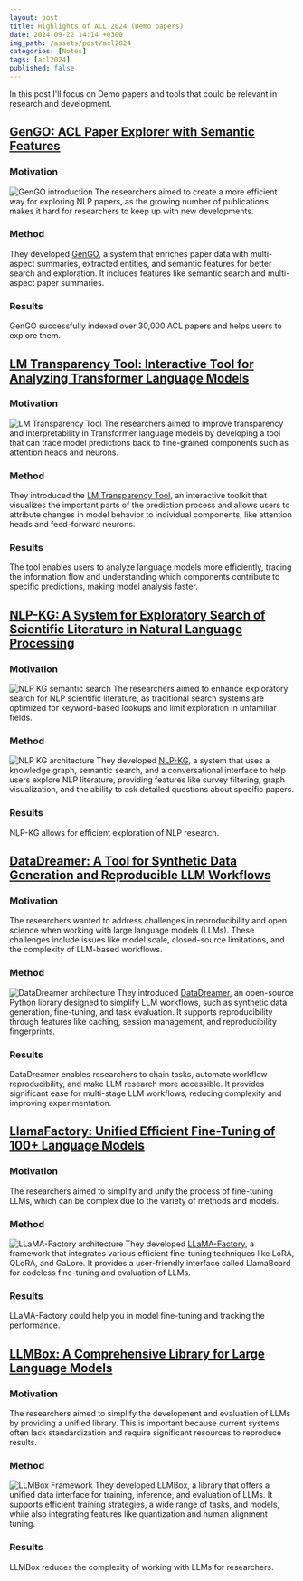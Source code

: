 ```yaml
---
layout: post
title: Highlights of ACL 2024 (Demo papers)
date: 2024-09-22 14:14 +0300
img_path: /assets/post/acl2024
categories: [Notes]
tags: [acl2024]
published: false
---
```


In this post I'll focus on Demo papers and tools that could be relevant in research and development.

## [GenGO: ACL Paper Explorer with Semantic Features](https://aclanthology.org/2024.acl-demos.12/)
### Motivation
![GenGO introduction](gengo-intro.png)
The researchers aimed to create a more efficient way for exploring NLP papers, as the growing number of publications makes it hard for researchers to keep up with new developments.

### Method
They developed [GenGO](https://gengo.sotaro.io), a system that enriches paper data with multi-aspect summaries, extracted entities, and semantic features for better search and exploration. It includes features like semantic search and multi-aspect paper summaries.

### Results
GenGO successfully indexed over 30,000 ACL papers and helps users to explore them.


## [LM Transparency Tool: Interactive Tool for Analyzing Transformer Language Models](https://aclanthology.org/2024.acl-demos.6/)
### Motivation
![LM Transparency Tool](lm-transparency-tool.png)
The researchers aimed to improve transparency and interpretability in Transformer language models by developing a tool that can trace model predictions back to fine-grained components such as attention heads and neurons.
### Method
They introduced the [LM Transparency Tool](https://github.com/facebookresearch/llm-transparency-tool), an interactive toolkit that visualizes the important parts of the prediction process and allows users to attribute changes in model behavior to individual components, like attention heads and feed-forward neurons.

### Results
The tool enables users to analyze language models more efficiently, tracing the information flow and understanding which components contribute to specific predictions, making model analysis faster.


## [NLP-KG: A System for Exploratory Search of Scientific Literature in Natural Language Processing](https://aclanthology.org/2024.acl-demos.13/)
### Motivation
![NLP KG semantic search](nlp-kg-intro.png)
The researchers aimed to enhance exploratory search for NLP scientific literature, as traditional search systems are optimized for keyword-based lookups and limit exploration in unfamiliar fields.

### Method
![NLP KG architecture](nlp-kg-architecture.png)
They developed [NLP-KG](https://nlpkg.sebis.cit.tum.de), a system that uses a knowledge graph, semantic search, and a conversational interface to help users explore NLP literature, providing features like survey filtering, graph visualization, and the ability to ask detailed questions about specific papers.

### Results
NLP-KG allows for efficient exploration of NLP research.


## [DataDreamer: A Tool for Synthetic Data Generation and Reproducible LLM Workflows](https://aclanthology.org/2024.acl-long.208/)
### Motivation
The researchers wanted to address challenges in reproducibility and open science when working with large language models (LLMs). These challenges include issues like model scale, closed-source limitations, and the complexity of LLM-based workflows.

### Method
![DataDreamer architecture](datadreamer-architecture.png)
They introduced [DataDreamer](https://datadreamer.dev/docs/latest/), an open-source Python library designed to simplify LLM workflows, such as synthetic data generation, fine-tuning, and task evaluation. It supports reproducibility through features like caching, session management, and reproducibility fingerprints.

### Results
DataDreamer enables researchers to chain tasks, automate workflow reproducibility, and make LLM research more accessible. It provides significant ease for multi-stage LLM workflows, reducing complexity and improving experimentation.


## [LlamaFactory: Unified Efficient Fine-Tuning of 100+ Language Models](https://aclanthology.org/2024.acl-demos.38/)
### Motivation
The researchers aimed to simplify and unify the process of fine-tuning LLMs, which can be complex due to the variety of methods and models.

### Method
![LLaMA-Factory architecture](llama-factory-architecture.png)
They developed [LLaMA-Factory](https://github.com/hiyouga/LLaMA-Factory), a framework that integrates various efficient fine-tuning techniques like LoRA, QLoRA, and GaLore. It provides a user-friendly interface called LlamaBoard for codeless fine-tuning and evaluation of LLMs.

### Results
LLaMA-Factory could help you in model fine-tuning and tracking the performance.


## [LLMBox: A Comprehensive Library for Large Language Models](https://aclanthology.org/2024.acl-demos.37/)
### Motivation
The researchers aimed to simplify the development and evaluation of LLMs by providing a unified library. This is important because current systems often lack standardization and require significant resources to reproduce results.

### Method
![LLMBox Framework](llmbox-framework.png)
They developed LLMBox, a library that offers a unified data interface for training, inference, and evaluation of LLMs. It supports efficient training strategies, a wide range of tasks, and models, while also integrating features like quantization and human alignment tuning.

### Results
LLMBox reduces the complexity of working with LLMs for researchers.
